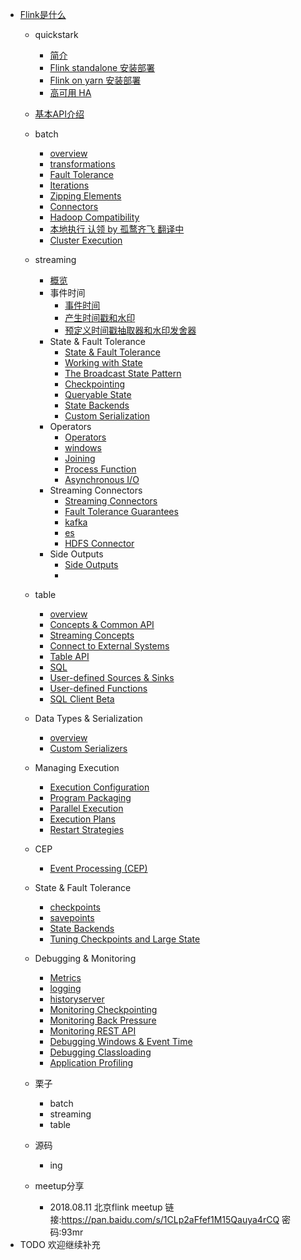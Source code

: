 * [Flink是什么](doc/quickstark/what-is-flink.md)
  * quickstark
    * [简介](doc/quickstark/what-is-flink.md)
    * [Flink standalone 安装部署](doc/quickstark/FlinkDeploy.md)
    * [Flink on yarn 安装部署](https://ci.apache.org/projects/flink/flink-docs-release-1.6/ops/deployment/yarn_setup.html)
    * [高可用 HA](https://ci.apache.org/projects/flink/flink-docs-release-1.6/ops/jobmanager_high_availability.html)
    
  * [基本API介绍](https://ci.apache.org/projects/flink/flink-docs-release-1.6/dev/api_concepts.html)
  * batch
    * [overview](https://ci.apache.org/projects/flink/flink-docs-release-1.6/dev/batch/)
    * [transformations](https://ci.apache.org/projects/flink/flink-docs-release-1.6/dev/batch/dataset_transformations.html)
    * [Fault Tolerance](https://ci.apache.org/projects/flink/flink-docs-release-1.6/dev/batch/fault_tolerance.html)
    * [Iterations](https://ci.apache.org/projects/flink/flink-docs-release-1.6/dev/batch/iterations.html)
    * [Zipping Elements](https://ci.apache.org/projects/flink/flink-docs-release-1.6/dev/batch/zip_elements_guide.html) 
    * [Connectors](https://ci.apache.org/projects/flink/flink-docs-release-1.6/dev/batch/connectors.html)
    * [Hadoop Compatibility](https://ci.apache.org/projects/flink/flink-docs-release-1.6/dev/batch/hadoop_compatibility.html)
    * [本地执行 认领 by 孤鹜齐飞 翻译中](/dev/local_execution.html)
    * [Cluster Execution](https://ci.apache.org/projects/flink/flink-docs-release-1.6/dev/cluster_execution.html)
  * streaming
      * [概览](https://ci.apache.org/projects/flink/flink-docs-release-1.6/dev/datastream_api.html)
      * 事件时间
          * [事件时间](https://ci.apache.org/projects/flink/flink-docs-release-1.6/dev/event_time.html)
          * [产生时间戳和水印](https://ci.apache.org/projects/flink/flink-docs-release-1.6/dev/event_timestamps_watermarks.html)
          * [预定义时间戳抽取器和水印发舍器](https://ci.apache.org/projects/flink/flink-docs-release-1.6/dev/event_timestamp_extractors.html)
      * State & Fault Tolerance
          * [State & Fault Tolerance](https://ci.apache.org/projects/flink/flink-docs-release-1.6/dev/stream/state/)
          * [Working with State](https://ci.apache.org/projects/flink/flink-docs-release-1.6/dev/stream/state/state.html)
          * [The Broadcast State Pattern](https://ci.apache.org/projects/flink/flink-docs-release-1.6/dev/stream/state/broadcast_state.html)   
          * [Checkpointing](https://ci.apache.org/projects/flink/flink-docs-release-1.6/dev/stream/state/checkpointing.html)
          * [Queryable State](https://ci.apache.org/projects/flink/flink-docs-release-1.6/dev/stream/state/queryable_state.html)
          * [State Backends](https://ci.apache.org/projects/flink/flink-docs-release-1.6/dev/stream/state/state_backends.html)
          * [Custom Serialization](https://ci.apache.org/projects/flink/flink-docs-release-1.6/dev/stream/state/custom_serialization.html)
      * Operators
        * [Operators](https://ci.apache.org/projects/flink/flink-docs-release-1.6/dev/stream/operators/)   
        * [windows](https://ci.apache.org/projects/flink/flink-docs-release-1.6/dev/stream/operators/windows.html)
        * [Joining](https://ci.apache.org/projects/flink/flink-docs-release-1.6/dev/stream/operators/joining.html)
        * [Process Function](https://ci.apache.org/projects/flink/flink-docs-release-1.6/dev/stream/operators/process_function.html)
        * [Asynchronous I/O](https://ci.apache.org/projects/flink/flink-docs-release-1.6/dev/stream/operators/asyncio.html)
      * Streaming Connectors
        * [Streaming Connectors](https://ci.apache.org/projects/flink/flink-docs-release-1.6/dev/connectors/)
        * [Fault Tolerance Guarantees](https://ci.apache.org/projects/flink/flink-docs-release-1.6/dev/connectors/guarantees.html)
        * [kafka](https://ci.apache.org/projects/flink/flink-docs-release-1.6/dev/connectors/kafka.html)
        * [es](https://ci.apache.org/projects/flink/flink-docs-release-1.6/dev/connectors/elasticsearch.html)
        * [HDFS Connector](https://ci.apache.org/projects/flink/flink-docs-release-1.6/dev/connectors/filesystem_sink.html)
      * Side Outputs
        * [Side Outputs](https://ci.apache.org/projects/flink/flink-docs-release-1.6/dev/stream/side_output.html)
        * []()
  * table
    * [overview](https://ci.apache.org/projects/flink/flink-docs-release-1.6/dev/table/)
    * [Concepts & Common API](https://ci.apache.org/projects/flink/flink-docs-release-1.6/dev/table/common.html)
    * [Streaming Concepts](https://ci.apache.org/projects/flink/flink-docs-release-1.6/dev/table/streaming.html)   
    * [Connect to External Systems](https://ci.apache.org/projects/flink/flink-docs-release-1.6/dev/table/connect.html)
    * [Table API](https://ci.apache.org/projects/flink/flink-docs-release-1.6/dev/table/tableApi.html)
    * [SQL](https://ci.apache.org/projects/flink/flink-docs-release-1.6/dev/table/sql.html)
    * [User-defined Sources & Sinks](https://ci.apache.org/projects/flink/flink-docs-release-1.6/dev/table/sourceSinks.html)
    * [User-defined Functions](https://ci.apache.org/projects/flink/flink-docs-release-1.6/dev/table/udfs.html)   
    * [SQL Client Beta](https://ci.apache.org/projects/flink/flink-docs-release-1.6/dev/table/sqlClient.html)
  * Data Types & Serialization
    * [overview](https://ci.apache.org/projects/flink/flink-docs-release-1.6/dev/types_serialization.html)
    * [Custom Serializers](https://ci.apache.org/projects/flink/flink-docs-release-1.6/dev/custom_serializers.html)
  * Managing Execution   
    * [Execution Configuration](https://ci.apache.org/projects/flink/flink-docs-release-1.6/dev/execution_configuration.html)
    * [Program Packaging](https://ci.apache.org/projects/flink/flink-docs-release-1.6/dev/packaging.html)
    * [Parallel Execution](https://ci.apache.org/projects/flink/flink-docs-release-1.6/dev/parallel.html)
    * [Execution Plans](https://ci.apache.org/projects/flink/flink-docs-release-1.6/dev/execution_plans.html)
    * [Restart Strategies](https://ci.apache.org/projects/flink/flink-docs-release-1.6/dev/restart_strategies.html)   
    
  * CEP
    * [Event Processing (CEP)](doc/quickstark/FlinkCEPOfficeWeb.md)
  
  * State & Fault Tolerance
    * [checkpoints](https://ci.apache.org/projects/flink/flink-docs-release-1.6/ops/state/checkpoints.html)
    * [savepoints](https://ci.apache.org/projects/flink/flink-docs-release-1.6/ops/state/savepoints.html)
    * [State Backends](https://ci.apache.org/projects/flink/flink-docs-release-1.6/ops/state/state_backends.html)   
    * [Tuning Checkpoints and Large State](https://ci.apache.org/projects/flink/flink-docs-release-1.6/ops/state/large_state_tuning.html)
    
  * Debugging & Monitoring 
    * [Metrics](https://ci.apache.org/projects/flink/flink-docs-release-1.6/monitoring/metrics.html)    
    * [logging](https://ci.apache.org/projects/flink/flink-docs-release-1.6/monitoring/logging.html)
    * [historyserver](https://ci.apache.org/projects/flink/flink-docs-release-1.6/monitoring/historyserver.html)
    * [Monitoring Checkpointing](https://ci.apache.org/projects/flink/flink-docs-release-1.6/monitoring/checkpoint_monitoring.html)   
    * [Monitoring Back Pressure](https://ci.apache.org/projects/flink/flink-docs-release-1.6/monitoring/back_pressure.html)
    * [Monitoring REST API](https://ci.apache.org/projects/flink/flink-docs-release-1.6/monitoring/rest_api.html)
    * [Debugging Windows & Event Time](https://ci.apache.org/projects/flink/flink-docs-release-1.6/monitoring/debugging_event_time.html)
    * [Debugging Classloading](https://ci.apache.org/projects/flink/flink-docs-release-1.6/monitoring/debugging_classloading.html)
    * [Application Profiling](https://ci.apache.org/projects/flink/flink-docs-release-1.6/monitoring/application_profiling.html)   

  * 栗子
    * batch
    * streaming
    * table
    
  * 源码
    * ing
    
  * meetup分享
    * 2018.08.11 北京flink meetup
        链接:https://pan.baidu.com/s/1CLp2aFfef1M15Qauya4rCQ 密码:93mr
* TODO 欢迎继续补充
